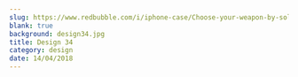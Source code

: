 ```yaml
---
slug: https://www.redbubble.com/i/iphone-case/Choose-your-weapon-by-solo244/16068556.PM7U2
blank: true
background: design34.jpg
title: Design 34
category: design
date: 14/04/2018
---
```


